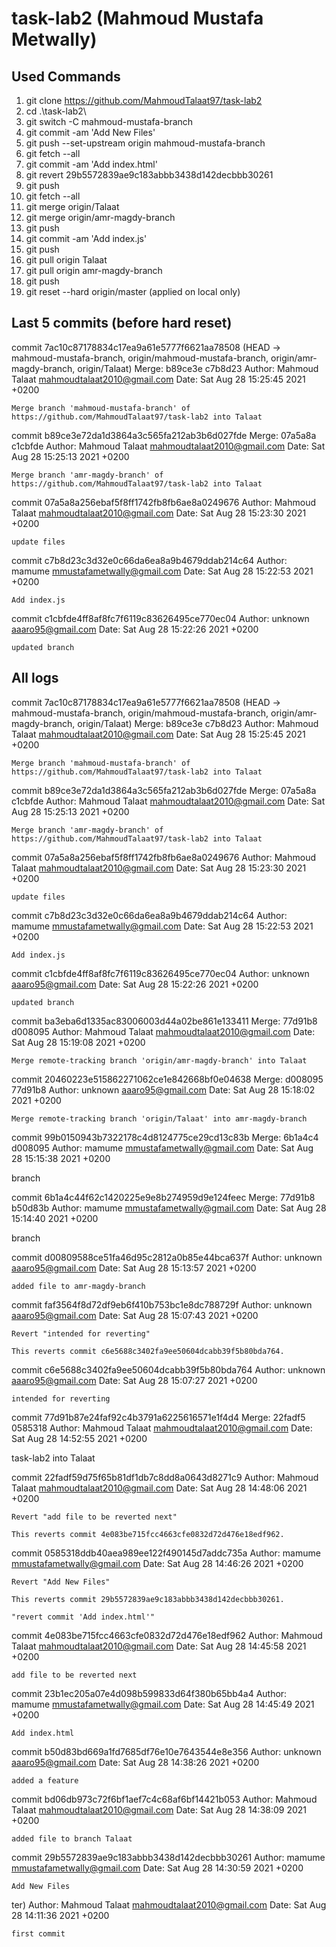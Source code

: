 # task-lab2 (Mahmoud Mustafa Metwally)

## Used Commands
  01. git clone https://github.com/MahmoudTalaat97/task-lab2
  02. cd .\task-lab2\
  03. git switch -C mahmoud-mustafa-branch
  04. git commit -am 'Add New Files'
  05. git push --set-upstream origin mahmoud-mustafa-branch
  06. git fetch --all
  07. git commit -am 'Add index.html'
  08. git revert 29b5572839ae9c183abbb3438d142decbbb30261
  09. git push
  10. git fetch --all
  11. git merge origin/Talaat
  12. git merge origin/amr-magdy-branch
  13. git push
  14. git commit -am 'Add index.js'
  15. git push
  16. git pull origin Talaat
  17. git pull origin amr-magdy-branch
  18. git push
  19. git reset --hard origin/master (applied on local only)
  
## Last 5 commits (before hard reset)
commit 7ac10c87178834c17ea9a61e5777f6621aa78508 (HEAD -> mahmoud-mustafa-branch, origin/mahmoud-mustafa-branch, origin/amr-magdy-branch, origin/Talaat)
Merge: b89ce3e c7b8d23
Author: Mahmoud Talaat <mahmoudtalaat2010@gmail.com>
Date:   Sat Aug 28 15:25:45 2021 +0200

    Merge branch 'mahmoud-mustafa-branch' of https://github.com/MahmoudTalaat97/task-lab2 into Talaat

commit b89ce3e72da1d3864a3c565fa212ab3b6d027fde
Merge: 07a5a8a c1cbfde
Author: Mahmoud Talaat <mahmoudtalaat2010@gmail.com>
Date:   Sat Aug 28 15:25:13 2021 +0200

    Merge branch 'amr-magdy-branch' of https://github.com/MahmoudTalaat97/task-lab2 into Talaat

commit 07a5a8a256ebaf5f8ff1742fb8fb6ae8a0249676
Author: Mahmoud Talaat <mahmoudtalaat2010@gmail.com>
Date:   Sat Aug 28 15:23:30 2021 +0200

    update files

commit c7b8d23c3d32e0c66da6ea8a9b4679ddab214c64
Author: mamume <mmustafametwally@gmail.com>
Date:   Sat Aug 28 15:22:53 2021 +0200

    Add index.js

commit c1cbfde4ff8af8fc7f6119c83626495ce770ec04
Author: unknown <aaaro95@gmail.com>
Date:   Sat Aug 28 15:22:26 2021 +0200

    updated branch

## All logs
commit 7ac10c87178834c17ea9a61e5777f6621aa78508 (HEAD -> mahmoud-mustafa-branch, origin/mahmoud-mustafa-branch, origin/amr-magdy-branch, origin/Talaat)
Merge: b89ce3e c7b8d23
Author: Mahmoud Talaat <mahmoudtalaat2010@gmail.com>
Date:   Sat Aug 28 15:25:45 2021 +0200

    Merge branch 'mahmoud-mustafa-branch' of https://github.com/MahmoudTalaat97/task-lab2 into Talaat

commit b89ce3e72da1d3864a3c565fa212ab3b6d027fde
Merge: 07a5a8a c1cbfde
Author: Mahmoud Talaat <mahmoudtalaat2010@gmail.com>
Date:   Sat Aug 28 15:25:13 2021 +0200

    Merge branch 'amr-magdy-branch' of https://github.com/MahmoudTalaat97/task-lab2 into Talaat

commit 07a5a8a256ebaf5f8ff1742fb8fb6ae8a0249676
Author: Mahmoud Talaat <mahmoudtalaat2010@gmail.com>
Date:   Sat Aug 28 15:23:30 2021 +0200

    update files

commit c7b8d23c3d32e0c66da6ea8a9b4679ddab214c64
Author: mamume <mmustafametwally@gmail.com>
Date:   Sat Aug 28 15:22:53 2021 +0200

    Add index.js

commit c1cbfde4ff8af8fc7f6119c83626495ce770ec04
Author: unknown <aaaro95@gmail.com>
Date:   Sat Aug 28 15:22:26 2021 +0200

    updated branch

commit ba3eba6d1335ac83006003d44a02be861e133411
Merge: 77d91b8 d008095
Author: Mahmoud Talaat <mahmoudtalaat2010@gmail.com>
Date:   Sat Aug 28 15:19:08 2021 +0200

    Merge remote-tracking branch 'origin/amr-magdy-branch' into Talaat

commit 20460223e515862271062ce1e842668bf0e04638
Merge: d008095 77d91b8
Author: unknown <aaaro95@gmail.com>
Date:   Sat Aug 28 15:18:02 2021 +0200

    Merge remote-tracking branch 'origin/Talaat' into amr-magdy-branch

commit 99b0150943b7322178c4d8124775ce29cd13c83b
Merge: 6b1a4c4 d008095
Author: mamume <mmustafametwally@gmail.com>
Date:   Sat Aug 28 15:15:38 2021 +0200

branch

commit 6b1a4c44f62c1420225e9e8b274959d9e124feec
Merge: 77d91b8 b50d83b
Author: mamume <mmustafametwally@gmail.com>
Date:   Sat Aug 28 15:14:40 2021 +0200

branch

commit d00809588ce51fa46d95c2812a0b85e44bca637f
Author: unknown <aaaro95@gmail.com>
Date:   Sat Aug 28 15:13:57 2021 +0200

    added file to amr-magdy-branch

commit faf3564f8d72df9eb6f410b753bc1e8dc788729f
Author: unknown <aaaro95@gmail.com>
Date:   Sat Aug 28 15:07:43 2021 +0200

    Revert "intended for reverting"

    This reverts commit c6e5688c3402fa9ee50604dcabb39f5b80bda764.

commit c6e5688c3402fa9ee50604dcabb39f5b80bda764
Author: unknown <aaaro95@gmail.com>
Date:   Sat Aug 28 15:07:27 2021 +0200

    intended for reverting

commit 77d91b87e24faf92c4b3791a6225616571e1f4d4
Merge: 22fadf5 0585318
Author: Mahmoud Talaat <mahmoudtalaat2010@gmail.com>
Date:   Sat Aug 28 14:52:55 2021 +0200

task-lab2 into Talaat

commit 22fadf59d75f65b81df1db7c8dd8a0643d8271c9
Author: Mahmoud Talaat <mahmoudtalaat2010@gmail.com>
Date:   Sat Aug 28 14:48:06 2021 +0200

    Revert "add file to be reverted next"

    This reverts commit 4e083be715fcc4663cfe0832d72d476e18edf962.

commit 0585318ddb40aea989ee122f490145d7addc735a
Author: mamume <mmustafametwally@gmail.com>
Date:   Sat Aug 28 14:46:26 2021 +0200

    Revert "Add New Files"

    This reverts commit 29b5572839ae9c183abbb3438d142decbbb30261.

    "revert commit 'Add index.html'"

commit 4e083be715fcc4663cfe0832d72d476e18edf962
Author: Mahmoud Talaat <mahmoudtalaat2010@gmail.com>
Date:   Sat Aug 28 14:45:58 2021 +0200

    add file to be reverted next

commit 23b1ec205a07e4d098b599833d64f380b65bb4a4
Author: mamume <mmustafametwally@gmail.com>
Date:   Sat Aug 28 14:45:49 2021 +0200

    Add index.html

commit b50d83bd669a1fd7685df76e10e7643544e8e356
Author: unknown <aaaro95@gmail.com>
Date:   Sat Aug 28 14:38:26 2021 +0200

    added a feature

commit bd06db973c72f6bf1aef7c4c68af6bf14421b053
Author: Mahmoud Talaat <mahmoudtalaat2010@gmail.com>
Date:   Sat Aug 28 14:38:09 2021 +0200

    added file to branch Talaat

commit 29b5572839ae9c183abbb3438d142decbbb30261
Author: mamume <mmustafametwally@gmail.com>
Date:   Sat Aug 28 14:30:59 2021 +0200

    Add New Files

ter)
Author: Mahmoud Talaat <mahmoudtalaat2010@gmail.com>
Date:   Sat Aug 28 14:11:36 2021 +0200

    first commit
